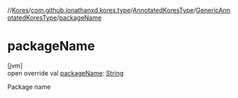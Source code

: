 //[Kores](../../../../index.md)/[com.github.jonathanxd.kores.type](../../index.md)/[AnnotatedKoresType](../index.md)/[GenericAnnotatedKoresType](index.md)/[packageName](package-name.md)

# packageName

[jvm]\
open override val [packageName](package-name.md): [String](https://kotlinlang.org/api/latest/jvm/stdlib/kotlin/-string/index.html)

Package name
